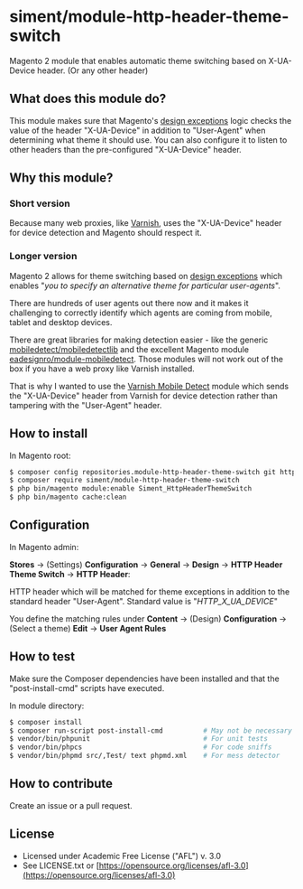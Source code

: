 # siment/module-http-header-theme-switch

Magento 2 module that enables automatic theme switching based on X-UA-Device header.
(Or any other header)

## What does this module do?

This module makes sure that Magento's 
[design exceptions](http://devdocs.magento.com/guides/v2.0/frontend-dev-guide/themes/theme-apply.html#theme-apply-except)
logic checks the value of the header "X-UA-Device" in addition to "User-Agent" when 
determining what theme it should use. You can also configure it to listen to other
headers than the pre-configured "X-UA-Device" header.

## Why this module?

### Short version

Because many web proxies, like [Varnish](https://varnish-cache.org/docs/trunk/users-guide/devicedetection.html), 
uses the "X-UA-Device" header for device detection and Magento should respect it. 

### Longer version

Magento 2 allows for theme switching based on 
[design exceptions](http://devdocs.magento.com/guides/v2.0/frontend-dev-guide/themes/theme-apply.html#theme-apply-except)
which enables "*you to specify an alternative theme for particular user-agents*". 

There are hundreds of user agents out there now and it makes it challenging to 
correctly identify which agents are coming from mobile, tablet and desktop
devices.

There are great libraries for making detection easier - like the generic 
[mobiledetect/mobiledetectlib](https://github.com/serbanghita/Mobile-Detect)
and the excellent Magento module 
[eadesignro/module-mobiledetect](https://github.com/EaDesgin/magento2-mobiledetect).
Those modules will not work out of the box if you have a web proxy like Varnish
installed.

That is why I wanted to use the [Varnish Mobile Detect](https://github.com/willemk/varnish-mobiletranslate)
module which sends the "X-UA-Device" header from Varnish for device detection 
rather than tampering with the "User-Agent" header.

## How to install

In Magento root:

```bash
$ composer config repositories.module-http-header-theme-switch git https://github.com/siment/magento2-http-header-theme-switch.git
$ composer require siment/module-http-header-theme-switch
$ php bin/magento module:enable Siment_HttpHeaderThemeSwitch
$ php bin/magento cache:clean
```

## Configuration

In Magento admin:

**Stores** -> (Settings) **Configuration** -> **General** -> **Design** 
-> **HTTP Header Theme Switch** -> **HTTP Header**:

HTTP header which will be matched for theme exceptions in addition to the standard header "User-Agent".
Standard value is "*HTTP_X_UA_DEVICE*"

You define the matching rules under **Content** -> (Design) **Configuration** 
-> (Select a theme) **Edit** -> **User Agent Rules**

## How to test

Make sure the Composer dependencies have been installed and that the "post-install-cmd" 
scripts have executed.

In module directory:

```bash
$ composer install
$ composer run-script post-install-cmd          # May not be necessary
$ vendor/bin/phpunit                            # For unit tests
$ vendor/bin/phpcs                              # For code sniffs
$ vendor/bin/phpmd src/,Test/ text phpmd.xml    # For mess detector
```

## How to contribute

Create an issue or a pull request.
 
## License 

 * Licensed under Academic Free License ("AFL") v. 3.0
 * See LICENSE.txt or [https://opensource.org/licenses/afl-3.0](https://opensource.org/licenses/afl-3.0)